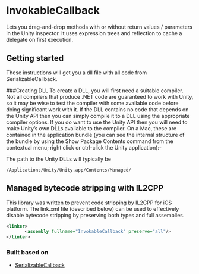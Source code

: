 # InvokableCallback
Lets you drag-and-drop methods with or without return values / parameters in the Unity inspector.
It uses expression trees and reflection to cache a delegate on first execution.

## Getting started

These instructions will get you a dll file with all code from SerializableCallback.

###Creating DLL
To create a DLL, you will first need a suitable compiler. Not all compilers that produce .NET code are guaranteed to work with Unity, so it may be wise to test the compiler with some available code before doing significant work with it. If the DLL contains no code that depends on the Unity API then you can simply compile it to a DLL using the appropriate compiler options. If you do want to use the Unity API then you will need to make Unity’s own DLLs available to the compiler. On a Mac, these are contained in the application bundle (you can see the internal structure of the bundle by using the Show Package Contents command from the contextual menu; right click or ctrl-click the Unity application):-

The path to the Unity DLLs will typically be
```
/Applications/Unity/Unity.app/Contents/Managed/
```

## Managed bytecode stripping with IL2CPP
This library was written to prevent code stripping by IL2CPP for iOS platform.
The link.xml file (described below) can be used to effectively disable bytecode stripping by preserving both types and full assemblies.

```xml
<linker>
       <assembly fullname="InvokableCallback" preserve="all"/>
</linker>
```


### Built based on

* [SerializableCallback](https://github.com/Siccity/SerializableCallback)
